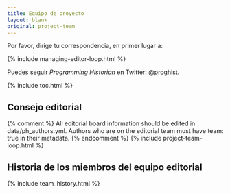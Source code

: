 ```yaml
---
title: Equipo de proyecto
layout: blank
original: project-team
---
```


Por favor, dirige tu correspondencia, en primer lugar a:

{% include managing-editor-loop.html %}

Puedes seguir _Programming Historian_ en Twitter: [@proghist](http://twitter.com/proghist).

{% include toc.html %}

## Consejo editorial

{% comment %}
All editorial board information should be edited in data/ph_authors.yml. Authors who are on the editorial team must have team: true in their metadata.
{% endcomment %}
{% include project-team-loop.html %}

## Historia de los miembros del equipo editorial

{% include team_history.html %}
